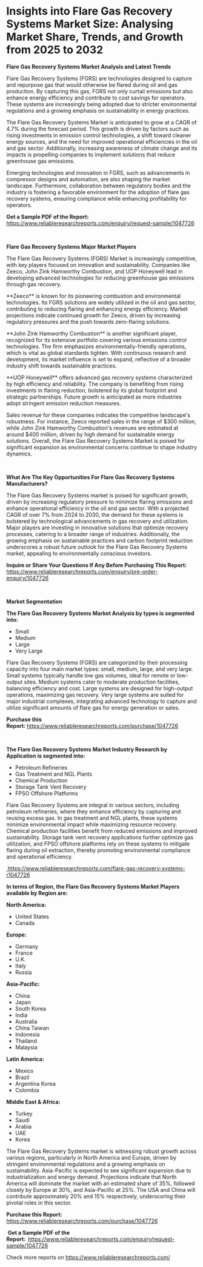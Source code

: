 <p><h1>Insights into Flare Gas Recovery Systems Market Size: Analysing Market Share, Trends, and Growth from 2025 to 2032</h1></p><p><strong>Flare Gas Recovery Systems Market Analysis and Latest Trends</strong></p>
<p><p>Flare Gas Recovery Systems (FGRS) are technologies designed to capture and repurpose gas that would otherwise be flared during oil and gas production. By capturing this gas, FGRS not only curtail emissions but also enhance energy efficiency and contribute to cost savings for operators. These systems are increasingly being adopted due to stricter environmental regulations and a growing emphasis on sustainability in energy practices.</p><p>The Flare Gas Recovery Systems Market is anticipated to grow at a CAGR of 4.7% during the forecast period. This growth is driven by factors such as rising investments in emission control technologies, a shift toward cleaner energy sources, and the need for improved operational efficiencies in the oil and gas sector. Additionally, increasing awareness of climate change and its impacts is propelling companies to implement solutions that reduce greenhouse gas emissions. </p><p>Emerging technologies and innovation in FGRS, such as advancements in compressor designs and automation, are also shaping the market landscape. Furthermore, collaboration between regulatory bodies and the industry is fostering a favorable environment for the adoption of flare gas recovery systems, ensuring compliance while enhancing profitability for operators.</p></p>
<p><strong>Get a Sample PDF of the Report:&nbsp;</strong> <a href="https://www.reliableresearchreports.com/enquiry/request-sample/1047726?utm_campaign=2327&utm_medium=2&utm_source=Github&utm_content=ia&utm_term=16022025&utm_id=flare-gas-recovery-systems">https://www.reliableresearchreports.com/enquiry/request-sample/1047726</a></p>
<p>&nbsp;</p>
<p><strong>Flare Gas Recovery Systems Major Market Players</strong></p>
<p><p>The Flare Gas Recovery Systems (FGRS) Market is increasingly competitive, with key players focused on innovation and sustainability. Companies like Zeeco, John Zink Hamworthy Combustion, and UOP Honeywell lead in developing advanced technologies for reducing greenhouse gas emissions through gas recovery.</p><p>**Zeeco** is known for its pioneering combustion and environmental technologies. Its FGRS solutions are widely utilized in the oil and gas sector, contributing to reducing flaring and enhancing energy efficiency. Market projections indicate continued growth for Zeeco, driven by increasing regulatory pressures and the push towards zero-flaring solutions.</p><p>**John Zink Hamworthy Combustion** is another significant player, recognized for its extensive portfolio covering various emissions control technologies. The firm emphasizes environmentally-friendly operations, which is vital as global standards tighten. With continuous research and development, its market influence is set to expand, reflective of a broader industry shift towards sustainable practices.</p><p>**UOP Honeywell** offers advanced gas recovery systems characterized by high efficiency and reliability. The company is benefiting from rising investments in flaring reduction, bolstered by its global footprint and strategic partnerships. Future growth is anticipated as more industries adopt stringent emission reduction measures.</p><p>Sales revenue for these companies indicates the competitive landscape's robustness. For instance, Zeeco reported sales in the range of $300 million, while John Zink Hamworthy Combustion's revenues are estimated at around $400 million, driven by high demand for sustainable energy solutions. Overall, the Flare Gas Recovery Systems Market is poised for significant expansion as environmental concerns continue to shape industry dynamics.</p></p>
<p>&nbsp;</p>
<p><strong>What Are The Key Opportunities For Flare Gas Recovery Systems Manufacturers?</strong></p>
<p><p>The Flare Gas Recovery Systems market is poised for significant growth, driven by increasing regulatory pressure to minimize flaring emissions and enhance operational efficiency in the oil and gas sector. With a projected CAGR of over 7% from 2024 to 2030, the demand for these systems is bolstered by technological advancements in gas recovery and utilization. Major players are investing in innovative solutions that optimize recovery processes, catering to a broader range of industries. Additionally, the growing emphasis on sustainable practices and carbon footprint reduction underscores a robust future outlook for the Flare Gas Recovery Systems market, appealing to environmentally conscious investors.</p></p>
<p><strong>Inquire or Share Your Questions If Any Before Purchasing This Report:</strong> <a href="https://www.reliableresearchreports.com/enquiry/pre-order-enquiry/1047726?utm_campaign=2327&utm_medium=2&utm_source=Github&utm_content=ia&utm_term=16022025&utm_id=flare-gas-recovery-systems">https://www.reliableresearchreports.com/enquiry/pre-order-enquiry/1047726</a></p>
<p>&nbsp;</p>
<p><strong>Market Segmentation</strong></p>
<p><strong>The Flare Gas Recovery Systems Market Analysis by types is segmented into:</strong></p>
<p><ul><li>Small</li><li>Medium</li><li>Large</li><li>Very Large</li></ul></p>
<p><p>Flare Gas Recovery Systems (FGRS) are categorized by their processing capacity into four main market types: small, medium, large, and very large. Small systems typically handle low gas volumes, ideal for remote or low-output sites. Medium systems cater to moderate production facilities, balancing efficiency and cost. Large systems are designed for high-output operations, maximizing gas recovery. Very large systems are suited for major industrial complexes, integrating advanced technology to capture and utilize significant amounts of flare gas for energy generation or sales.</p></p>
<p><strong>Purchase this Report:&nbsp;</strong><a href="https://www.reliableresearchreports.com/purchase/1047726?utm_campaign=2327&utm_medium=2&utm_source=Github&utm_content=ia&utm_term=16022025&utm_id=flare-gas-recovery-systems">https://www.reliableresearchreports.com/purchase/1047726</a></p>
<p>&nbsp;</p>
<p><strong>The Flare Gas Recovery Systems Market Industry Research by Application is segmented into:</strong></p>
<p><ul><li>Petroleum Refineries</li><li>Gas Treatment and NGL Plants</li><li>Chemical Production</li><li>Storage Tank Vent Recovery</li><li>FPSO Offshore Platforms</li></ul></p>
<p><p>Flare Gas Recovery Systems are integral in various sectors, including petroleum refineries, where they enhance efficiency by capturing and reusing excess gas. In gas treatment and NGL plants, these systems minimize environmental impact while maximizing resource recovery. Chemical production facilities benefit from reduced emissions and improved sustainability. Storage tank vent recovery applications further optimize gas utilization, and FPSO offshore platforms rely on these systems to mitigate flaring during oil extraction, thereby promoting environmental compliance and operational efficiency.</p></p>
<p><a href="https://www.reliableresearchreports.com/flare-gas-recovery-systems-r1047726?utm_campaign=2327&utm_medium=2&utm_source=Github&utm_content=ia&utm_term=16022025&utm_id=flare-gas-recovery-systems">&nbsp;https://www.reliableresearchreports.com/flare-gas-recovery-systems-r1047726</a></p>
<p><strong>In terms of Region, the Flare Gas Recovery Systems Market Players available by Region are:</strong></p>
<p>
    <p> <strong> North America: </strong>
        <ul>
            <li>United States</li>
            <li>Canada</li>
        </ul>
        </p> 
    <p> <strong> Europe: </strong>
        <ul>
            <li>Germany</li>
            <li>France</li>
            <li>U.K.</li>
            <li>Italy</li>
            <li>Russia</li>
        </ul>
        </p> 
    <p> <strong> Asia-Pacific: </strong>
        <ul>
            <li>China</li>
            <li>Japan</li>
            <li>South Korea</li>
            <li>India</li>
            <li>Australia</li>
            <li>China Taiwan</li>
            <li>Indonesia</li>
            <li>Thailand</li>
            <li>Malaysia</li>
        </ul>
        </p> 
    <p> <strong> Latin America: </strong>
        <ul>
            <li>Mexico</li>
            <li>Brazil</li>
            <li>Argentina Korea</li>
            <li>Colombia</li>
        </ul>
        </p> 
    <p> <strong> Middle East & Africa: </strong>
        <ul>
            <li>Turkey</li>
            <li>Saudi</li>
            <li>Arabia</li>
            <li>UAE</li>
            <li>Korea</li>
        </ul>
    </p>
    </p>
<p><p>The Flare Gas Recovery Systems market is witnessing robust growth across various regions, particularly in North America and Europe, driven by stringent environmental regulations and a growing emphasis on sustainability. Asia-Pacific is expected to see significant expansion due to industrialization and energy demand. Projections indicate that North America will dominate the market with an estimated share of 35%, followed closely by Europe at 30%, and Asia-Pacific at 25%. The USA and China will contribute approximately 20% and 15% respectively, underscoring their pivotal roles in this sector.</p></p>
<p><strong>Purchase this Report: </strong><a href="https://www.reliableresearchreports.com/purchase/1047726?utm_campaign=2327&utm_medium=2&utm_source=Github&utm_content=ia&utm_term=16022025&utm_id=flare-gas-recovery-systems">https://www.reliableresearchreports.com/purchase/1047726</a></p>
<p>&nbsp;<strong>Get a Sample PDF of the Report:&nbsp;&nbsp;</strong><a href="https://www.reliableresearchreports.com/enquiry/request-sample/1047726?utm_campaign=2327&utm_medium=2&utm_source=Github&utm_content=ia&utm_term=16022025&utm_id=flare-gas-recovery-systems">https://www.reliableresearchreports.com/enquiry/request-sample/1047726</a></p>
<p><strong></strong></p>
<p>Check more reports on <a href="https://www.reliableresearchreports.com/?utm_campaign=2327&utm_medium=2&utm_source=Github&utm_content=ia&utm_term=16022025&utm_id=flare-gas-recovery-systems">https://www.reliableresearchreports.com/</a></p>